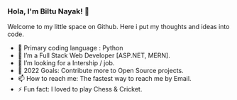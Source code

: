 ### Hola, I'm Biltu Nayak! 👋

<!--
**Biltu5/Biltu5** is a ✨ _special_ ✨ repository because its `README.md` (this file) appears on your GitHub profile.

Here are some ideas to get you started: -->
 Welcome to my little space on Github. Here i put my thoughts and ideas into code.

- 🔭 Primary coding language : Python
- 🌱 I’m a Full Stack Web Developer [ASP.NET, MERN].
- 👯 I’m looking for a Intership / job.
- 🥅 2022 Goals: Contribute more to Open Source projects.
- 📫 How to reach me: The fastest way to reach me by Email.
- ⚡ Fun fact: I loved to play Chess & Cricket.

